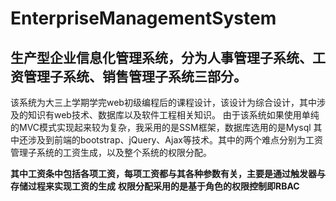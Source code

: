 # EnterpriseManagementSystem
## 生产型企业信息化管理系统，分为人事管理子系统、工资管理子系统、销售管理子系统三部分。

  该系统为大三上学期学完web初级编程后的课程设计，该设计为综合设计，其中涉及的知识有web技术、数据库以及软件工程相关知识。
由于该系统如果使用单纯的MVC模式实现起来较为复杂，我采用的是SSM框架，数据库选用的是Mysql
其中还涉及到前端的bootstrap、jQuery、Ajax等技术。其中的两个难点分别为工资管理子系统的工资生成，以及整个系统的权限分配。

  **其中工资条中包括各项工资，每项工资都与其各种参数有关，主要是通过触发器与存储过程来实现工资的生成**
  **权限分配采用的是基于角色的权限控制即RBAC**
